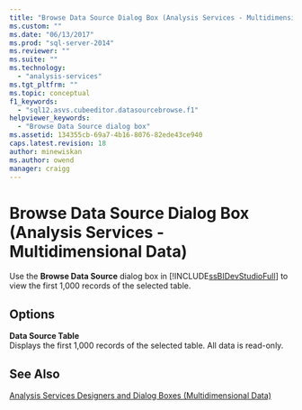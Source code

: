 ```yaml
---
title: "Browse Data Source Dialog Box (Analysis Services - Multidimensional Data) | Microsoft Docs"
ms.custom: ""
ms.date: "06/13/2017"
ms.prod: "sql-server-2014"
ms.reviewer: ""
ms.suite: ""
ms.technology: 
  - "analysis-services"
ms.tgt_pltfrm: ""
ms.topic: conceptual
f1_keywords: 
  - "sql12.asvs.cubeeditor.datasourcebrowse.f1"
helpviewer_keywords: 
  - "Browse Data Source dialog box"
ms.assetid: 134355cb-69a7-4b16-8076-82ede43ce940
caps.latest.revision: 18
author: minewiskan
ms.author: owend
manager: craigg
---
```

# Browse Data Source Dialog Box (Analysis Services - Multidimensional Data)
  Use the **Browse Data Source** dialog box in [!INCLUDE[ssBIDevStudioFull](../includes/ssbidevstudiofull-md.md)] to view the first 1,000 records of the selected table.  
  
## Options  
 **Data Source Table**  
 Displays the first 1,000 records of the selected table. All data is read-only.  
  
## See Also  
 [Analysis Services Designers and Dialog Boxes &#40;Multidimensional Data&#41;](analysis-services-designers-and-dialog-boxes-multidimensional-data.md)  
  
  
